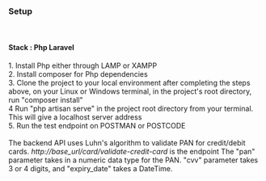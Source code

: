 <h3>Setup</h3><br>
<h4>Stack : Php Laravel </h4>
1. Install Php either through LAMP or XAMPP<br>
2.  Install composer for Php dependencies<br>
3.  Clone the project to your local environment after completing the steps above, on your Linux or Windows terminal, in the project's root directory, run "composer install"<br>
4  Run "php artisan serve" in the project root directory from your terminal. This will give a localhost server address <br>
5. Run the test endpoint on POSTMAN or POSTCODE <br><br>
The backend API uses Luhn's algorithm to validate PAN for credit/debit cards. <i>http://base_url/card/validate-credit-card</i> is the endpoint
The "pan" parameter takes in a numeric data type for the PAN. "cvv" parameter takes 3 or 4 digits, and "expiry_date" takes a DateTime. 
